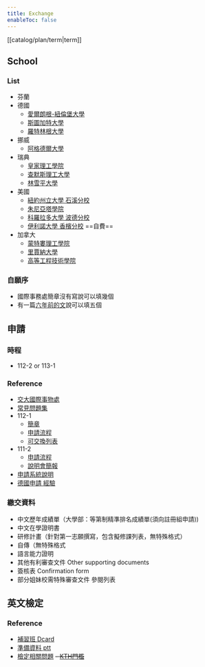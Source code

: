 ```yaml
---
title: Exchange
enableToc: false
---
```

[[catalog/plan/term|term]]

## School 
### List
- 芬蘭
- 德國
    - [愛爾朗根-紐倫堡大學](https://oia-sys.nycu.edu.tw/outgoing/intro.school/intro/schoolSet/2787)
    - [斯圖加特大學](https://oia-sys.nycu.edu.tw/outgoing/intro.school/intro/schoolSet/2784)
    - [羅特林根大學](https://oia-sys.nycu.edu.tw/outgoing/intro.school/intro/schoolSet/2785)
- 挪威
    - [阿格德爾大學](https://oia-sys.nycu.edu.tw/outgoing/intro.school/intro/schoolSet/2760)
- 瑞典
    - [皇家理工學院](https://oia-sys.nycu.edu.tw/outgoing/intro.school/intro/schoolSet/2766)
    - [查默斯理工大學](https://oia-sys.nycu.edu.tw/outgoing/intro.school/intro/schoolSet/2764)
    - [林雪平大學](https://oia-sys.nycu.edu.tw/outgoing/intro.school/intro/schoolSet/2765)
- 美國
    - [紐約州立大學 石溪分校](https://oia-sys.nycu.edu.tw/outgoing/intro.school/intro/schoolSet/2828)
    - [朱尼亞塔學院](https://oia-sys.nycu.edu.tw/outgoing/intro.school/intro/schoolSet/2817)
    - [科羅拉多大學 波德分校](https://oia-sys.nycu.edu.tw/outgoing/intro.school/intro/schoolSet/2843)
    - [伊利諾大學 香檳分校](https://oia-sys.nycu.edu.tw/outgoing/intro.school/intro/schoolSet/2855) ==自費==
- 加拿大
    - [蒙特婁理工學院](https://oia-sys.nycu.edu.tw/outgoing/intro.school/intro/schoolSet/2824)
    - [里賈納大學](https://oia-sys.nycu.edu.tw/outgoing/intro.school/intro/schoolSet/2845)
    - [高等工程技術學院](https://oia-sys.nycu.edu.tw/outgoing/intro.school/intro/schoolSet/2878)

### 自願序
- 國際事務處簡章沒有寫說可以填幾個
- 有一篇[六年前的文](https://medium.com/@sincein1995/%E9%97%9C%E6%96%BC%E4%BA%A4%E5%A4%A7%E5%87%BA%E5%9C%8B%E4%BA%A4%E6%8F%9B%E6%80%8E%E9%BA%BC%E7%94%B3%E8%AB%8B-aa62ee3f66cf)說可以填五個
## 申請
### 時程
- 112-2 or 113-1
### Reference
- [交大國際事物處](https://oia.nycu.edu.tw/study-abroad/outbound-exchange-program/)
- [常見問題集](https://csdrive.cs.nctu.edu.tw/release/cf22152a-a025-4d32-8e00-88502249fb40)
- 112-1
    - [簡章](https://drive.google.com/file/d/1kVhQV_tVg752LPf0o4gpXcyB3cAvb09W/view)
    - [申請流程](https://oia.nycu.edu.tw/announcement/student-area/13840/)
    - [可交換列表](https://oia-sys.nycu.edu.tw/outgoing/intro.school/index)
- 111-2
    - [申請流程](https://oia.nycu.edu.tw/announcement/student-area/12997/)
    - [說明會簡報](https://www.canva.com/design/DAFAQSa2abc/Yj7dYL4G3G9gSHAhQvaBgA/view)
- [申請系統說明](https://www.canva.com/design/DAFAWq7odug/9feh4ndHcVf8gGkoX8ufhQ/view)
- [德國申請 經驗](https://medium.com/%E5%BE%B7%E5%9C%8B%E9%AC%BC%E7%9A%84180%E5%A4%A9%E9%A4%8A%E6%88%90%E8%A8%88%E7%95%AB/exchange-%E4%BA%A4%E5%A4%A7%E4%BA%A4%E6%8F%9B%E5%AD%B8%E7%94%9F%E7%94%B3%E8%AB%8B-6457da8531d8)

### 繳交資料
- 中文歷年成績單（大學部：等第制精準排名成績單(須向註冊組申請))
- 中文在學證明書
- 研修計畫（針對第一志願撰寫，包含擬修課列表，無特殊格式）
- 自傳（無特殊格式
- 語言能力證明 
- 其他有利審查文件 Other supporting documents
- 簽核表 Confirmation form
- 部分姐妹校需特殊審查文件 參閱列表 

## 英文檢定
### Reference
- [補習班 Dcard](https://www.dcard.tw/f/studyabroad/p/226545033)
- [準備資料 ptt](https://www.ptt.cc/bbs/TOEFL_iBT/M.1422944172.A.A35.html)
- [檢定相關問題](https://csdrive.cs.nctu.edu.tw/release/cf22152a-a025-4d32-8e00-88502249fb40)
~~- [KTH門檻](https://www.kth.se/en/studies/master/technology-work-health/entry-requirements-for-technology-work-and-health-1.7578)~~